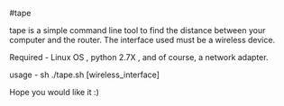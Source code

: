    
#tape

tape is a simple command line tool to find the distance between your computer and the router. The interface used must be a wireless device.

Required - Linux OS , python 2.7X , and of course, a network adapter.
 

usage - sh ./tape.sh [wireless_interface]

Hope you would like it :)
